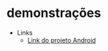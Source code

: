 # demonstrações

* Links
  * [Link do projeto Android](https://github.com/lucamps/Controle_de_Fidelidade_-_Android)
